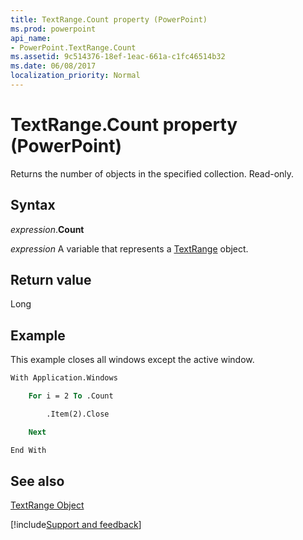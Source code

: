 ```yaml
---
title: TextRange.Count property (PowerPoint)
ms.prod: powerpoint
api_name:
- PowerPoint.TextRange.Count
ms.assetid: 9c514376-18ef-1eac-661a-c1fc46514b32
ms.date: 06/08/2017
localization_priority: Normal
---
```



# TextRange.Count property (PowerPoint)

Returns the number of objects in the specified collection. Read-only.


## Syntax

_expression_.**Count**

_expression_ A variable that represents a [TextRange](PowerPoint.TextRange.md) object.


## Return value

Long


## Example

This example closes all windows except the active window.


```vb
With Application.Windows

    For i = 2 To .Count

        .Item(2).Close

    Next

End With
```


## See also


[TextRange Object](PowerPoint.TextRange.md)

[!include[Support and feedback](~/includes/feedback-boilerplate.md)]